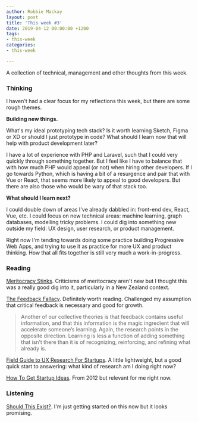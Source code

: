 ```yaml
---
author: Robbie Mackay
layout: post
title: 'This week #3'
date: 2019-04-12 00:00:00 +1200
tags:
- this-week
categories:
- this-week

---
```

A collection of technical, management and other thoughts from this week.

### Thinking

I haven't had a clear focus for my reflections this week, but there are some rough themes.

**Building new things.**

What's my ideal prototyping tech stack? Is it worth learning Sketch, Figma or XD or should I just prototype in code? What should I learn now that will help with product development later?

I have a lot of experience with PHP and Laravel, such that I could very quickly through something together. But I feel like I have to balance that with how much PHP would appeal (or not) when hiring other developers. If I go towards Python, which is having a bit of a resurgence and pair that with Vue or React, that seems more likely to appeal to good developers. But there are also those who would be wary of that stack too.

**What should I learn next?**

I could double down of areas I've already dabbled in: front-end dev, React, Vue, etc. I could focus on new technical areas: machine learning, graph databases, modelling tricky problems. I could dig into something new outside my field: UX design, user research, or product management.

Right now I'm tending towards doing some practice building Progressive Web Apps, and trying to use it as practice for more UX and product thinking. How that all fits together is still very much a work-in-progress.

### Reading

[Meritocracy Stinks](https://medium.com/@sarvnaz/meritocracy-stinks-585a6d9092a6). Criticisms of meritocracy aren't new but I thought this was a really good dig into it, particularly in a New Zealand context.

[The Feedback Fallacy](https://hbr.org/2019/03/the-feedback-fallacy). Definitely worth reading. Challenged my assumption that critical feedback is necessary and good for growth. 

> Another of our collective theories is that feedback contains useful information, and that this information is the magic ingredient that will accelerate someone’s learning. Again, the research points in the opposite direction. Learning is less a function of adding something that isn’t there than it is of recognizing, reinforcing, and refining what already is.

[Field Guide to UX Research For Startups](https://library.gv.com/field-guide-to-ux-research-for-startups-8569114c27fb?gi=85e2281fc721 "Field Guide to UX Research for Startups"). A little lightweight, but a good quick start to answering: what kind of research am I doing right now?

[How To Get Startup Ideas](http://www.paulgraham.com/startupideas.html "How To Get Startup Ideas"). From 2012 but relevant for me right now.

### Listening

[Should This Exist?](https://shouldthisexist.com/). I'm just getting started on this now but it looks promising.
